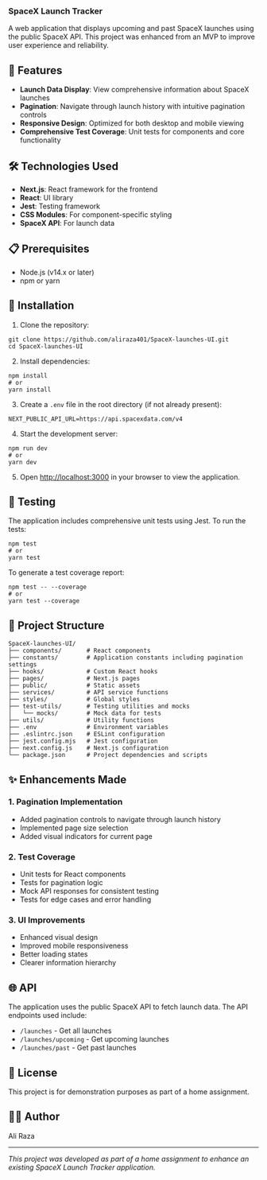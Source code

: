 ### SpaceX Launch Tracker

A web application that displays upcoming and past SpaceX launches using the public SpaceX API. This project was enhanced from an MVP to improve user experience and reliability.

## 🚀 Features

- **Launch Data Display**: View comprehensive information about SpaceX launches
- **Pagination**: Navigate through launch history with intuitive pagination controls
- **Responsive Design**: Optimized for both desktop and mobile viewing
- **Comprehensive Test Coverage**: Unit tests for components and core functionality

## 🛠️ Technologies Used

- **Next.js**: React framework for the frontend
- **React**: UI library
- **Jest**: Testing framework
- **CSS Modules**: For component-specific styling
- **SpaceX API**: For launch data

## 📋 Prerequisites

- Node.js (v14.x or later)
- npm or yarn

## 🔧 Installation

1. Clone the repository:

```shellscript
git clone https://github.com/aliraza401/SpaceX-launches-UI.git
cd SpaceX-launches-UI
```

2. Install dependencies:

```shellscript
npm install
# or
yarn install
```

3. Create a `.env` file in the root directory (if not already present):

```plaintext
NEXT_PUBLIC_API_URL=https://api.spacexdata.com/v4
```

4. Start the development server:

```shellscript
npm run dev
# or
yarn dev
```

5. Open [http://localhost:3000](http://localhost:3000) in your browser to view the application.

## 🧪 Testing

The application includes comprehensive unit tests using Jest. To run the tests:

```shellscript
npm test
# or
yarn test
```

To generate a test coverage report:

```shellscript
npm test -- --coverage
# or
yarn test --coverage
```

## 📁 Project Structure

```plaintext
SpaceX-launches-UI/
├── components/       # React components
├── constants/        # Application constants including pagination settings
├── hooks/            # Custom React hooks
├── pages/            # Next.js pages
├── public/           # Static assets
├── services/         # API service functions
├── styles/           # Global styles
├── test-utils/       # Testing utilities and mocks
│   └── mocks/        # Mock data for tests
├── utils/            # Utility functions
├── .env              # Environment variables
├── .eslintrc.json    # ESLint configuration
├── jest.config.mjs   # Jest configuration
├── next.config.js    # Next.js configuration
└── package.json      # Project dependencies and scripts
```

## ✨ Enhancements Made

### 1. Pagination Implementation

- Added pagination controls to navigate through launch history
- Implemented page size selection
- Added visual indicators for current page

### 2. Test Coverage

- Unit tests for React components
- Tests for pagination logic
- Mock API responses for consistent testing
- Tests for edge cases and error handling

### 3. UI Improvements

- Enhanced visual design
- Improved mobile responsiveness
- Better loading states
- Clearer information hierarchy

## 🌐 API

The application uses the public SpaceX API to fetch launch data. The API endpoints used include:

- `/launches` - Get all launches
- `/launches/upcoming` - Get upcoming launches
- `/launches/past` - Get past launches

## 📝 License

This project is for demonstration purposes as part of a home assignment.

## 👨‍💻 Author

Ali Raza

---

_This project was developed as part of a home assignment to enhance an existing SpaceX Launch Tracker application._
